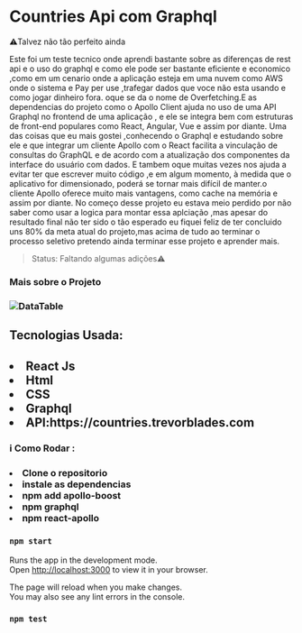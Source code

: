 # Countries Api com Graphql
⚠️Talvez não tão perfeito ainda

Este foi um teste tecnico onde aprendi bastante sobre as diferenças de rest api e o uso do graphql e como ele pode ser bastante eficiente e economico ,como em um cenario onde a aplicação esteja em uma nuvem como AWS onde o sistema e Pay per use ,trafegar dados que voce não esta usando e como jogar dinheiro fora. oque se da o nome de Overfetching.E as dependencias do projeto como o Apollo Client ajuda no uso de uma API Graphql no frontend de uma aplicação , e ele se integra bem com estruturas de front-end populares como React, Angular, Vue e assim por diante. Uma das coisas que eu mais gostei ,conhecendo o Graphql e estudando sobre ele e que
 integrar um cliente Apollo com o React facilita a vinculação de consultas do GraphQL e de acordo com a atualização dos componentes da interface do usuário com dados. 
 E tambem oque muitas vezes nos ajuda a evitar ter que escrever muito código ,e em algum momento, à medida que o aplicativo for dimensionado, poderá se tornar mais difícil de manter.o cliente Apollo oferece muito mais vantagens, como cache na memória e assim por diante.
 No começo desse projeto eu estava meio perdido por não saber como usar a logica para montar essa aplciação ,mas apesar do resultado final não ter sido o tão esperado eu fiquei feliz de ter concluido uns 80% da meta atual do projeto,mas acima de tudo ao terminar  o processo seletivo pretendo ainda terminar esse projeto e aprender mais.




 
>Status: Faltando algumas adições⚠️

<h3> Mais sobre o Projeto<h3>

<img src="https://media.discordapp.net/attachments/914344565073412126/1003048477904879687/Countries.JPG?width=1354&height=676"
     alt="DataTable">

<h2>Tecnologias Usada:<h2>
 <li>React Js</li>
 <li>Html </li>
  <li>CSS </li>
  <li>Graphql</li>
 <li>API:https://countries.trevorblades.com  </li>
 
  
 <h3> ℹ️ Como Rodar :<h3> 
<li>Clone o repositorio</li>
<li>instale as dependencias </li>
<li>npm add apollo-boost</li> 
<li>npm graphql</li>
<li>npm react-apollo</li>

### `npm start`

Runs the app in the development mode.\
Open [http://localhost:3000](http://localhost:3000) to view it in your browser.

The page will reload when you make changes.\
You may also see any lint errors in the console.

### `npm test`
